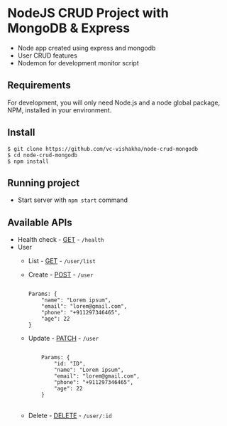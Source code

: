 # NodeJS CRUD Project with MongoDB & Express
- Node app created using express and mongodb
- User CRUD features
- Nodemon for development monitor script

## Requirements

For development, you will only need Node.js and a node global package, NPM, installed in your environment.

## Install

    $ git clone https://github.com/vc-vishakha/node-crud-mongodb
    $ cd node-crud-mongodb
    $ npm install

## Running project
- Start server with `npm start` command

## Available APIs  
- Health check - [GET](http://127.0.0.1:3000/health) - `/health`
- User
  - List - [GET](http://127.0.0.1:3000/user/list) - `/user/list`
  - Create - [POST](http://127.0.0.1:3000/user) - `/user`

    <code>
    Params: {
        "name": "Lorem ipsum",
        "email": "lorem@gmail.com",
        "phone": "+911297346465",
        "age": 22
    }
    </code>


  - Update - [PATCH](http://127.0.0.1:3000/user) - `/user`

    <code>
        Params: {
            "id: "ID", 
            "name": "Lorem ipsum",
            "email": "lorem@gmail.com",
            "phone": "+911297346465",
            "age": 22
        }
    </code>
    <br/>
  - Delete - [DELETE](http://127.0.0.1:3000/user/:id) - `/user/:id`